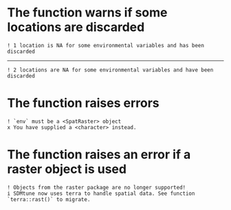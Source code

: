 # The function warns if some locations are discarded

    ! 1 location is NA for some environmental variables and has been discarded

---

    ! 2 locations are NA for some environmental variables and have been discarded

# The function raises errors

    ! `env` must be a <SpatRaster> object
    x You have supplied a <character> instead.

# The function raises an error if a raster object is used

    ! Objects from the raster package are no longer supported!
    i SDMtune now uses terra to handle spatial data. See function `terra::rast()` to migrate.

